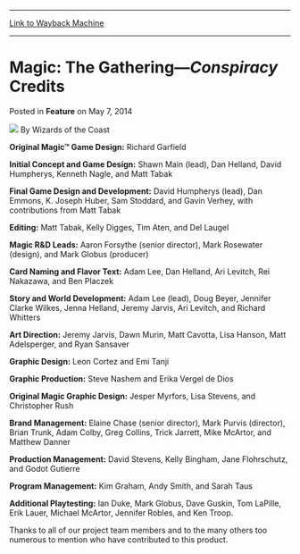 
---
[Link to Wayback Machine](https://web.archive.org/web/20210429040206/https://magic.wizards.com/en/articles/archive/feature/magic-gathering%E2%80%94conspiracy-credits-2014-05-07)

[_metadata_:author]:- "Wizards of the Coast"
[_metadata_:description]:- "Original Magic™ Game Design: Richard Garfield Initial Concept and Game Design: Shawn Main (lead), Dan Helland, David Humpherys, Kenneth Nagle, and Matt Tabak Final Game Design and Development: David Humpherys (lead), Dan Emmons, K."
[_metadata_:generator]:- "Drupal 7 (http://drupal.org)"
[_metadata_:publish_date]:- "2014-05-07"
[_metadata_:title]:- "Magic: The Gathering—Conspiracy Credits"
[_metadata_:wayback_capture_timestamp]:- "2021-04-29 04:02:06+00:00"
[_metadata_:wayback_raw_url]:- "https://web.archive.org/web/20210429040206id_/https://magic.wizards.com/en/articles/archive/feature/magic-gathering%E2%80%94conspiracy-credits-2014-05-07"
[_metadata_:wayback_url]:- "https://magic.wizards.com/en/articles/archive/feature/magic-gathering%E2%80%94conspiracy-credits-2014-05-07"
---


Magic: The Gathering—*Conspiracy* Credits
=========================================



 Posted in **Feature**
 on May 7, 2014 






![](https://media.magic.wizards.com/styles/auth_small/public/images/person/wizards_author.jpg)
By Wizards of the Coast












**Original Magic™ Game Design:** Richard Garfield 



**Initial Concept and Game Design:** Shawn Main (lead), Dan Helland, David Humpherys, Kenneth Nagle, and Matt Tabak 



**Final Game Design and Development:** David Humpherys (lead), Dan Emmons, K. Joseph Huber, Sam Stoddard, and Gavin Verhey, with contributions from Matt Tabak 



**Editing:** Matt Tabak, Kelly Digges, Tim Aten, and Del Laugel 



**Magic R&D Leads:** Aaron Forsythe (senior director), Mark Rosewater (design), and Mark Globus (producer) 



**Card Naming and Flavor Text:** Adam Lee, Dan Helland, Ari Levitch, Rei Nakazawa, and Ben Placzek 



**Story and World Development:** Adam Lee (lead), Doug Beyer, Jennifer Clarke Wilkes, Jenna Helland, Jeremy Jarvis, Ari Levitch, and Richard Whitters 



**Art Direction:** Jeremy Jarvis, Dawn Murin, Matt Cavotta, Lisa Hanson, Matt Adelsperger, and Ryan Sansaver 



**Graphic Design:** Leon Cortez and Emi Tanji 



**Graphic Production:** Steve Nashem and Erika Vergel de Dios 



**Original Magic Graphic Design:** Jesper Myrfors, Lisa Stevens, and Christopher Rush 



**Brand Management:** Elaine Chase (senior director), Mark Purvis (director), Brian Trunk, Adam Colby, Greg Collins, Trick Jarrett, Mike McArtor, and Matthew Danner 



**Production Management:** David Stevens, Kelly Bingham, Jane Flohrschutz, and Godot Gutierre 



**Program Management:** Kim Graham, Andy Smith, and Sarah Taus 



**Additional Playtesting:** Ian Duke, Mark Globus, Dave Guskin, Tom LaPille, Erik Lauer, Michael McArtor, Jennifer Robles, and Ken Troop. 


Thanks to all of our project team members and to the many others too numerous to mention who have contributed to this product. 







